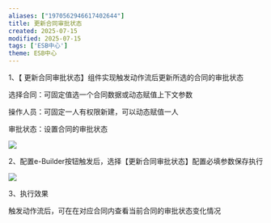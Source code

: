 ```yaml
---
aliases: ["1970562946617402644"]
title: 更新合同审批状态
created: 2025-07-15
modified: 2025-07-15
tags: ['ESB中心']
theme: ESB中心
---
```


1、【 更新合同审批状态】组件实现触发动作流后更新所选的合同的审批状态

选择合同：可固定值选一个合同数据或动态赋值上下文参数

操作人员：可固定一人有权限新建，可以动态赋值一人

审批状态：设置合同的审批状态

![](f3a3c9e1e70385f50ab17b1e247811e5.jpg)

2、配置e-Builder按钮触发后，选择【更新合同审批状态】配置必填参数保存执行

![](984f4d05de4118916575633693367d9a.jpg)

3、执行效果

触发动作流后，可在在对应合同内查看当前合同的审批状态变化情况